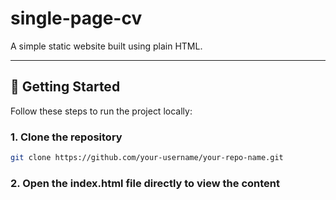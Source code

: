 # single-page-cv

A simple static website built using plain HTML.

---

## 🚀 Getting Started

Follow these steps to run the project locally:

### 1. Clone the repository

```bash
git clone https://github.com/your-username/your-repo-name.git
```

### 2. Open the index.html file directly to view the content
